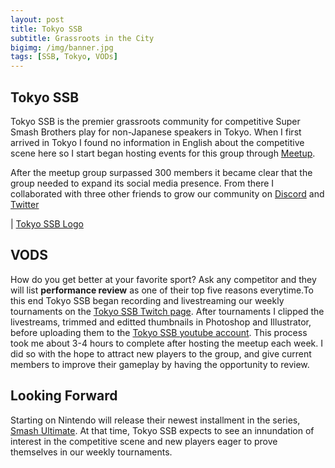 ```yaml
---
layout: post
title: Tokyo SSB
subtitle: Grassroots in the City
bigimg: /img/banner.jpg
tags: [SSB, Tokyo, VODs]
---
```


## Tokyo SSB
Tokyo SSB is the premier grassroots community for competitive Super Smash Brothers play for non-Japanese speakers in Tokyo.  When I first arrived in Tokyo I found no information in English about the competitive scene here so I start began hosting events for this group through [Meetup](https://www.meetup.com/Tokyo-Super-Smash-Bros/).

After the meetup group surpassed 300 members it became clear that the group needed to expand its social media presence.  From there I collaborated with three other friends to grow our community on [Discord](https://discordapp.com/invite/GnJhYKx) and [Twitter](https://twitter.com/tokyo_ssb)

| [Tokyo SSB Logo](https://imgur.com/gLtCtyP.jpg)

## VODS
How do you get better at your favorite sport? Ask any competitor and they will list **performance review** as one of their top five reasons everytime.To this end Tokyo SSB began recording and livestreaming our weekly tournaments on the [Tokyo SSB Twitch page](https://www.twitch.tv/tokyossb). After tournaments I clipped the livestreams, trimmed and editted thumbnails in Photoshop and Illustrator, before uploading them to the [Tokyo SSB youtube account](https://www.youtube.com/channel/UC1hu0RXTWBkkhN116BxpvcQ). This process took me about 3-4 hours to complete after hosting the meetup each week. I did so with the hope to attract new players to the group, and give current members to improve their gameplay by having the opportunity to review. 

## Looking Forward
Starting on Nintendo will release their newest installment in the series, [Smash Ultimate](https://www.smashbros.com/en_US/). At that time, Tokyo SSB expects to see an innundation of interest in the competitive scene and new players eager to prove themselves in our weekly tournaments.
